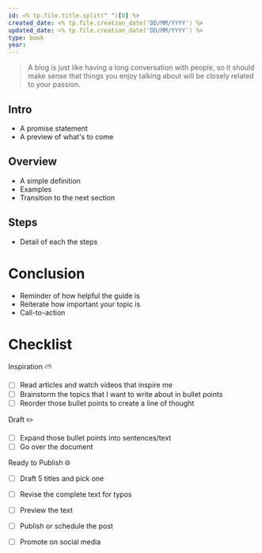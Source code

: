 ```yaml
---
id: <% tp.file.title.split(" ")[0] %>
created_date: <% tp.file.creation_date('DD/MM/YYYY') %>
updated_date: <% tp.file.creation_date('DD/MM/YYYY') %>
type: book
year: 
---
```


> A blog is just like having a long conversation with people, so it should make sense that things you enjoy talking about will be closely related to your passion.

## Intro
* A promise statement
* A preview of what's to come

## Overview
* A simple definition
* Examples
* Transition to the next section

## Steps
* Detail of each the steps

# Conclusion
* Reminder of how helpful the guide is
* Reiterate how important your topic is
* Call-to-action

# Checklist

Inspiration ⛅
- [ ] Read articles and watch videos that inspire me
- [ ] Brainstorm the topics that I want to write about in bullet points
- [ ] Reorder those bullet points to create a line of thought

Draft ✏️
- [ ] Expand those bullet points into sentences/text
- [ ] Go over the document

Ready to Publish 🌐
- [ ] Draft 5 titles and pick one
- [ ] Revise the complete text for typos
- [ ] Preview the text
- [ ] Publish or schedule the post
- [ ] Promote on social media


